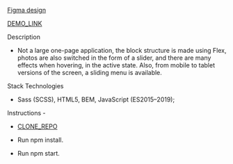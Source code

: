 [Figma design](https://www.figma.com/file/7qwsWggv9BAxMi2VPhBuPr/Air-(formerly-Dia)?node-id=9138%3A35)

[DEMO_LINK](https://vadimdrobyazko.github.io/layout_dia/)

Description
  - Not a large one-page application, the block structure is made using Flex, photos are also switched in the form of a slider,
    and there are many effects when hovering, in the active state. Also, from mobile to tablet versions of the screen,
    a sliding menu is available.

Stack Technologies
  - Sass (SCSS), HTML5, BEM, JavaScript (ES2015–2019);

Instructions - 

- [CLONE_REPO](https://docs.github.com/ru/repositories/creating-and-managing-repositories/cloning-a-repository)

- Run npm install.

- Run npm start.
